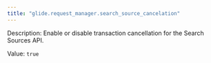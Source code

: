 ```yaml
---
title: "glide.request_manager.search_source_cancelation"
---
```


Description: Enable or disable transaction cancellation for the Search Sources API.

Value: `true`